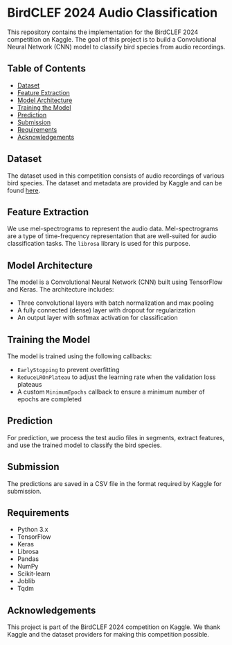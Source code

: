 # BirdCLEF 2024 Audio Classification

This repository contains the implementation for the BirdCLEF 2024 competition on Kaggle. The goal of this project is to build a Convolutional Neural Network (CNN) model to classify bird species from audio recordings.

## Table of Contents

- [Dataset](#dataset)
- [Feature Extraction](#feature-extraction)
- [Model Architecture](#model-architecture)
- [Training the Model](#training-the-model)
- [Prediction](#prediction)
- [Submission](#submission)
- [Requirements](#requirements)
- [Acknowledgements](#acknowledgements)

## Dataset

The dataset used in this competition consists of audio recordings of various bird species. The dataset and metadata are provided by Kaggle and can be found [here](https://www.kaggle.com/competitions/birdclef-2024/data).

## Feature Extraction

We use mel-spectrograms to represent the audio data. Mel-spectrograms are a type of time-frequency representation that are well-suited for audio classification tasks. The `librosa` library is used for this purpose.

## Model Architecture

The model is a Convolutional Neural Network (CNN) built using TensorFlow and Keras. The architecture includes:

- Three convolutional layers with batch normalization and max pooling
- A fully connected (dense) layer with dropout for regularization
- An output layer with softmax activation for classification

## Training the Model

The model is trained using the following callbacks:

- `EarlyStopping` to prevent overfitting
- `ReduceLROnPlateau` to adjust the learning rate when the validation loss plateaus
- A custom `MinimumEpochs` callback to ensure a minimum number of epochs are completed

## Prediction

For prediction, we process the test audio files in segments, extract features, and use the trained model to classify the bird species.

## Submission

The predictions are saved in a CSV file in the format required by Kaggle for submission.

## Requirements

- Python 3.x
- TensorFlow
- Keras
- Librosa
- Pandas
- NumPy
- Scikit-learn
- Joblib
- Tqdm


## Acknowledgements

This project is part of the BirdCLEF 2024 competition on Kaggle. We thank Kaggle and the dataset providers for making this competition possible.
